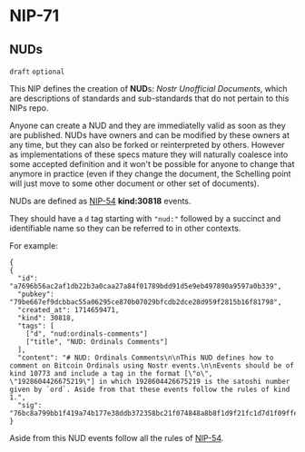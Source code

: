 NIP-71
======

NUDs
----

`draft` `optional`

This NIP defines the creation of **NUD**s: _Nostr Unofficial Documents_, which are descriptions of standards and sub-standards that do not pertain to this NIPs repo.

Anyone can create a NUD and they are immediatelly valid as soon as they are published. NUDs have owners and can be modified by these owners at any time, but they can also be forked or reinterpreted by others. However as implementations of these specs mature they will naturally coalesce into some accepted definition and it won't be possible for anyone to change that anymore in practice (even if they change the document, the Schelling point will just move to some other document or other set of documents).

NUDs are defined as [NIP-54](54.md) **kind:30818** events.

They should have a `d` tag starting with `"nud:"` followed by a succinct and identifiable name so they can be referred to in other contexts.

For example:

```jsonc
{
{
  "id": "a7696b56ac2af1db22b3a0caa27a84f01789bdd91d5e9eb497890a9597a0b339",
  "pubkey": "79be667ef9dcbbac55a06295ce870b07029bfcdb2dce28d959f2815b16f81798",
  "created_at": 1714659471,
  "kind": 30818,
  "tags": [
    ["d", "nud:ordinals-comments"]
    ["title", "NUD: Ordinals Comments"]
  ],
  "content": "# NUD: Ordinals Comments\n\nThis NUD defines how to comment on Bitcoin Ordinals using Nostr events.\n\nEvents should be of kind 10773 and include a tag in the format [\"o\", \"1928604426675219\"] in which 1928604426675219 is the satoshi number given by `ord`. Aside from that these events follow the rules of kind 1.",
  "sig": "76bc8a799bb1f419a74b177e38ddb372358bc21f074848a8b8f1d9f21fc1d7d1f09ffe9d9fcc41ed7de405e102bb205100aadaa1e51ee54289e58f40ba55a8fd"
}
```

Aside from this NUD events follow all the rules of [NIP-54](54.md).
